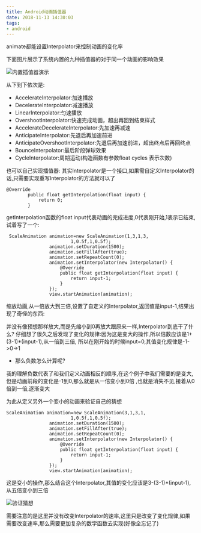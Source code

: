 ```yaml
---
title: Android动画插值器
date: 2018-11-13 14:30:03
tags:
- android
---
```

animate都能设置Interpolator来控制动画的变化率

下面图片展示了系统内置的九种插值器的对于同一个动画的影响效果

![内置插值器演示](http://image.honglingqi.cn/blogImages/1113/1542092680973.gif)


从下到下依次是:
* AccelerateInterpolator:加速播放
* DecelerateInterpolator:减速播放
* LinearInterpolator:匀速播放
* OvershootInterpolator:快速完成动画，超出再回到结束样式
* AccelerateDecelerateInterpolator:先加速再减速
* AnticipateInterpolator:先退后再加速前进
* AnticipateOvershootInterpolator:先退后再加速前进，超出终点后再回终点
* BounceInterpolator:最后阶段弹球效果
* CycleInterpolator:周期运动(构造函数有参数float cycles 表示次数)

也可以自己实现插值器:
其实Interpolator是一个接口,如果需自定义Interpolator的话,只需要实现重写Interpolator的方法就可以了


    @Override
            public float getInterpolation(float input) {
                return 0;
            }
getInterpolation函数的float input代表动画的完成进度,0代表刚开始,1表示已结束,
试着写了一个:


     ScaleAnimation animation=new ScaleAnimation(1,3,1,3,
                            1,0.5f,1,0.5f);
                    animation.setDuration(1500);
                    animation.setFillAfter(true);
                    animation.setRepeatCount(0);
                    animation.setInterpolator(new Interpolator() {
                        @Override
                        public float getInterpolation(float input) {
                            return input-1;
                        }
                    });
                    view.startAnimation(animation);
缩放动画,从一倍放大到三倍,设置了自定义的Interpolator,返回值是input-1,结果出现了奇怪的东西:

并没有像预想那样放大,而是先缩小到0再放大跟原来一样,Interpolator到底干了什么?
仔细想了很久之后发现了变化的规律:因为这是变大的操作,所以倍数应该是1+(3-1)*(input-1),从一倍到三倍,
所以在刚开始的时候input=0,其值变化规律是-1->0->1
* 那么负数怎么计算呢?

我的理解负数代表了和我们定义动画相反的顺序,在这个例子中我们需要的是变大,但是动画前段的变化是-1到0,那么就是从一倍变小到0倍
,也就是消失不见,接着从0倍到一倍,逐渐变大

为此从定义另外一个变小的动画来验证自己的猜想


    ScaleAnimation animation=new ScaleAnimation(3,1,3,1,
                            1,0.5f,1,0.5f);
                    animation.setDuration(1500);
                    animation.setFillAfter(true);
                    animation.setRepeatCount(0);
                    animation.setInterpolator(new Interpolator() {
                        @Override
                        public float getInterpolation(float input) {
                            return input-1;
                        }
                    });
                    view.startAnimation(animation);
这是变小的操作,那么结合这个Interpolator,其值的变化应该是3-(3-1)*(input-1),从五倍变小到三倍


![验证猜想](http://image.honglingqi.cn/blogImages/1113/1542099170983.gif)

需要注意的是这里并没有改变Interpolator的速率,这里只是改变了变化规律,如果需要改变速率,那么需要更加复杂的数学函数去实现(好像全忘记了)
